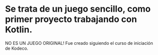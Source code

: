 # Se trata de un juego sencillo, como primer proyecto trabajando con Kotlin.
NO ES UN JUEGO ORIGINAL! Fue creado siguiendo el curso de iniciación de Kodeco.
